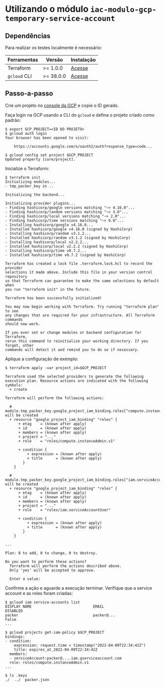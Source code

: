 # Utilizando o módulo `iac-modulo-gcp-temporary-service-account`

## Dependências

Para realizar os testes localmente é necessário:

| Ferramentas  | Versão    | Instalação                                                            |
|--------------|-----------|-----------------------------------------------------------------------|
| Terraform    | >= 1.0.0  | [Acesse](https://learn.hashicorp.com/tutorials/terraform/install-cli) |
| `gcloud` CLI | >= 38.0.0 | [Acesse](https://cloud.google.com/sdk/docs/install)                   |

## Passo-a-passo

Crie um projeto no [console da GCP](https://console.cloud.google.com) e copie o
ID gerado.

Faça login na GCP usando a CLI do `gcloud` e defina o projeto criado como
padrão:

```console
$ export GCP_PROJECT=<ID DO PROJETO>
$ gcloud auth login
Your browser has been opened to visit:

    https://accounts.google.com/o/oauth2/auth?response_type=code...

$ gcloud config set project $GCP_PROJECT
Updated property [core/project].
```

Inicialize o Terraform:

```console
$ terraform init
Initializing modules...
- tmp_packer_key in ..

Initializing the backend...

Initializing provider plugins...
- Finding hashicorp/google versions matching "~> 4.16.0"...
- Finding hashicorp/random versions matching "~> 3.0"...
- Finding hashicorp/local versions matching "~> 2.0"...
- Finding hashicorp/time versions matching "~> 0.0"...
- Installing hashicorp/google v4.16.0...
- Installed hashicorp/google v4.16.0 (signed by HashiCorp)
- Installing hashicorp/random v3.1.2...
- Installed hashicorp/random v3.1.2 (signed by HashiCorp)
- Installing hashicorp/local v2.2.2...
- Installed hashicorp/local v2.2.2 (signed by HashiCorp)
- Installing hashicorp/time v0.7.2...
- Installed hashicorp/time v0.7.2 (signed by HashiCorp)

Terraform has created a lock file .terraform.lock.hcl to record the provider
selections it made above. Include this file in your version control repository
so that Terraform can guarantee to make the same selections by default when
you run "terraform init" in the future.

Terraform has been successfully initialized!

You may now begin working with Terraform. Try running "terraform plan" to see
any changes that are required for your infrastructure. All Terraform commands
should now work.

If you ever set or change modules or backend configuration for Terraform,
rerun this command to reinitialize your working directory. If you forget, other
commands will detect it and remind you to do so if necessary.
```

Aplique a configuração de exemplo:

```console
$ terraform apply -var project_id=$GCP_PROJECT

Terraform used the selected providers to generate the following execution plan. Resource actions are indicated with the following symbols:
  + create

Terraform will perform the following actions:

  # module.tmp_packer_key.google_project_iam_binding.roles["compute.instanceAdmin.v1"] will be created
  + resource "google_project_iam_binding" "roles" {
      + etag    = (known after apply)
      + id      = (known after apply)
      + members = (known after apply)
      + project = "..."
      + role    = "roles/compute.instanceAdmin.v1"

      + condition {
          + expression = (known after apply)
          + title      = (known after apply)
        }
    }

  # module.tmp_packer_key.google_project_iam_binding.roles["iam.serviceAccountUser"] will be created
  + resource "google_project_iam_binding" "roles" {
      + etag    = (known after apply)
      + id      = (known after apply)
      + members = (known after apply)
      + project = "..."
      + role    = "roles/iam.serviceAccountUser"

      + condition {
          + expression = (known after apply)
          + title      = (known after apply)
        }
    }

...

Plan: 8 to add, 0 to change, 0 to destroy.

Do you want to perform these actions?
  Terraform will perform the actions described above.
  Only 'yes' will be accepted to approve.

  Enter a value:
```

Confirme a ação e aguarde a execução terminar. Verifique que a service account
e as roles foram criadas:

```console
$ gcloud iam service-accounts list
DISPLAY NAME                            EMAIL                                               DISABLED
packer                                  packer@...                                          False
...

$ gcloud projects get-iam-policy $GCP_PROJECT
bindings:
- condition:
    expression: request.time < timestamp("2022-04-09T22:34:42Z")
    title: expires_at_2022-04-09T22:34:42Z
  members:
  - serviceAccount:packer@....iam.gserviceaccount.com
  role: roles/compute.instanceAdmin.v1
...

$ ls .keys
./  ../  packer.json
```
